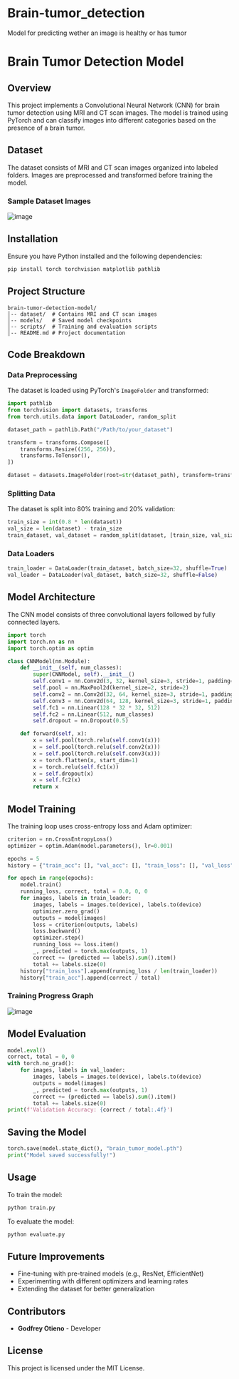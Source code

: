 # Brain-tumor_detection
Model for predicting wether an image is healthy or has tumor

# Brain Tumor Detection Model

## Overview
This project implements a Convolutional Neural Network (CNN) for brain tumor detection using MRI and CT scan images. The model is trained using PyTorch and can classify images into different categories based on the presence of a brain tumor.

## Dataset
The dataset consists of MRI and CT scan images organized into labeled folders. Images are preprocessed and transformed before training the model.

### Sample Dataset Images

![image](https://github.com/user-attachments/assets/bd412a43-1099-4e7d-bfc0-49a7f11372e3)


## Installation
Ensure you have Python installed and the following dependencies:
```bash
pip install torch torchvision matplotlib pathlib
```

## Project Structure
```
brain-tumor-detection-model/
│-- dataset/  # Contains MRI and CT scan images
│-- models/   # Saved model checkpoints
│-- scripts/  # Training and evaluation scripts
│-- README.md # Project documentation
```

## Code Breakdown

### Data Preprocessing
The dataset is loaded using PyTorch's `ImageFolder` and transformed:
```python
import pathlib
from torchvision import datasets, transforms
from torch.utils.data import DataLoader, random_split

dataset_path = pathlib.Path("/Path/to/your_dataset")

transform = transforms.Compose([
    transforms.Resize((256, 256)),
    transforms.ToTensor(),
])

dataset = datasets.ImageFolder(root=str(dataset_path), transform=transform)

```

### Splitting Data
The dataset is split into 80% training and 20% validation:
```python
train_size = int(0.8 * len(dataset))
val_size = len(dataset) - train_size
train_dataset, val_dataset = random_split(dataset, [train_size, val_size])
```

### Data Loaders
```python
train_loader = DataLoader(train_dataset, batch_size=32, shuffle=True)
val_loader = DataLoader(val_dataset, batch_size=32, shuffle=False)
```

## Model Architecture
The CNN model consists of three convolutional layers followed by fully connected layers.
```python
import torch
import torch.nn as nn
import torch.optim as optim

class CNNModel(nn.Module):
    def __init__(self, num_classes):
        super(CNNModel, self).__init__()
        self.conv1 = nn.Conv2d(3, 32, kernel_size=3, stride=1, padding=1)
        self.pool = nn.MaxPool2d(kernel_size=2, stride=2)
        self.conv2 = nn.Conv2d(32, 64, kernel_size=3, stride=1, padding=1)
        self.conv3 = nn.Conv2d(64, 128, kernel_size=3, stride=1, padding=1)
        self.fc1 = nn.Linear(128 * 32 * 32, 512)
        self.fc2 = nn.Linear(512, num_classes)
        self.dropout = nn.Dropout(0.5)

    def forward(self, x):
        x = self.pool(torch.relu(self.conv1(x)))
        x = self.pool(torch.relu(self.conv2(x)))
        x = self.pool(torch.relu(self.conv3(x)))
        x = torch.flatten(x, start_dim=1)
        x = torch.relu(self.fc1(x))
        x = self.dropout(x)
        x = self.fc2(x)
        return x
```

## Model Training
The training loop uses cross-entropy loss and Adam optimizer:
```python
criterion = nn.CrossEntropyLoss()
optimizer = optim.Adam(model.parameters(), lr=0.001)

epochs = 5
history = {"train_acc": [], "val_acc": [], "train_loss": [], "val_loss": []}

for epoch in range(epochs):
    model.train()
    running_loss, correct, total = 0.0, 0, 0
    for images, labels in train_loader:
        images, labels = images.to(device), labels.to(device)
        optimizer.zero_grad()
        outputs = model(images)
        loss = criterion(outputs, labels)
        loss.backward()
        optimizer.step()
        running_loss += loss.item()
        _, predicted = torch.max(outputs, 1)
        correct += (predicted == labels).sum().item()
        total += labels.size(0)
    history["train_loss"].append(running_loss / len(train_loader))
    history["train_acc"].append(correct / total)
```

### Training Progress Graph
![image](https://github.com/user-attachments/assets/b3418ad4-633b-4fce-b259-6c35320037cd)


## Model Evaluation
```python
model.eval()
correct, total = 0, 0
with torch.no_grad():
    for images, labels in val_loader:
        images, labels = images.to(device), labels.to(device)
        outputs = model(images)
        _, predicted = torch.max(outputs, 1)
        correct += (predicted == labels).sum().item()
        total += labels.size(0)
print(f'Validation Accuracy: {correct / total:.4f}')
```

## Saving the Model
```python
torch.save(model.state_dict(), "brain_tumor_model.pth")
print("Model saved successfully!")
```

## Usage
To train the model:
```bash
python train.py
```
To evaluate the model:
```bash
python evaluate.py
```

## Future Improvements
- Fine-tuning with pre-trained models (e.g., ResNet, EfficientNet)
- Experimenting with different optimizers and learning rates
- Extending the dataset for better generalization

## Contributors
- **Godfrey Otieno** - Developer

## License
This project is licensed under the MIT License.



